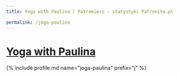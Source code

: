 ```yaml
---
title: Yoga with Paulina | Patromierz - statystyki Patronite.pl

permalink: /joga-paulina
---
```


# [Yoga with Paulina](https://patronite.pl/joga-paulina)

{% include profile.md name="joga-paulina" prefix="j" %}
